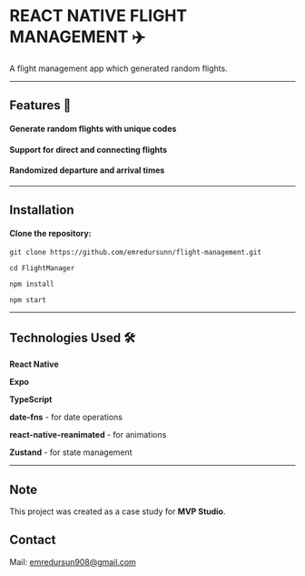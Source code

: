 # REACT NATIVE FLIGHT MANAGEMENT ✈️
A flight management app which generated random flights.

---
## Features 🌟
#### Generate random flights with unique codes

#### Support for direct and connecting flights
 
#### Randomized departure and arrival times

---
## Installation
#### Clone the repository:

```git clone https://github.com/emredursunn/flight-management.git```

```cd FlightManager```

```npm install```

```npm start```

---


## Technologies Used 🛠️

**React Native**

**Expo**

**TypeScript**

**date-fns** - for date operations

**react-native-reanimated** - for animations

**Zustand** - for state management

---

## Note 

This project was created as a case study for **MVP Studio**.

## Contact
Mail: emredursun908@gmail.com
